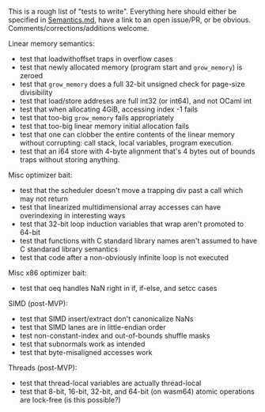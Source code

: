 This is a rough list of "tests to write". Everything here should either be
specified in [Semantics.md](https://github.com/WebAssembly/design/blob/master/Semantics.md),
have a link to an open issue/PR, or be obvious. Comments/corrections/additions
welcome.

Linear memory semantics:
 - test that loadwithoffset traps in overflow cases
 - test that newly allocated memory (program start and `grow_memory`) is zeroed
 - test that `grow_memory` does a full 32-bit unsigned check for page-size divisibility
 - test that load/store addreses are full int32 (or int64), and not OCaml int
 - test that when allocating 4GiB, accessing index -1 fails
 - test that too-big `grow_memory` fails appropriately
 - test that too-big linear memory initial allocation fails
 - test that one can clobber the entire contents of the linear memory without corrupting: call stack, local variables, program execution.
 - test that an i64 store with 4-byte alignment that's 4 bytes out of bounds traps without storing anything.

Misc optimizer bait:
 - test that the scheduler doesn't move a trapping div past a call which may not return
 - test that linearized multidimensional array accesses can have overindexing in interesting ways
 - test that 32-bit loop induction variables that wrap aren't promoted to 64-bit
 - test that functions with C standard library names aren't assumed to have C standarad library semantics
 - test that code after a non-obviously infinite loop is not executed

Misc x86 optimizer bait:
 - test that oeq handles NaN right in if, if-else, and setcc cases

SIMD (post-MVP):
 - test that SIMD insert/extract don't canonicalize NaNs
 - test that SIMD lanes are in little-endian order
 - test non-constant-index and out-of-bounds shuffle masks
 - test that subnormals work as intended
 - test that byte-misaligned accesses work

Threads (post-MVP):
 - test that thread-local variables are actually thread-local
 - test that 8-bit, 16-bit, 32-bit, and 64-bit (on wasm64) atomic operations
   are lock-free (is this possible?)
